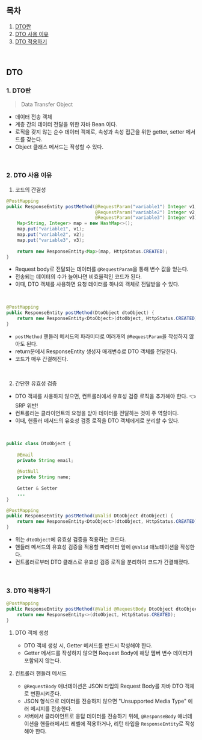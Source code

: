 ## 목차

1. [DTO란](#1-dto란)
2. [DTO 사용 이유](#2-dto-사용-이유)
3. [DTO 적용하기](#3-dto-적용하기)
<br>

## DTO

### 1. DTO란

> Data Transfer Object

- 데이터 전송 객체
- 계층 간의 데이터 전달을 위한 자바 Bean 이다.
- 로직을 갖지 않는 순수 데이터 객체로, 속성과 속성 접근을 위한 getter, setter 메서드를 갖는다.
- Object 클래스 메서드는 작성할 수 있다.
<br>

### 2. DTO 사용 이유

1. 코드의 간결성

```java
@PostMapping
public ResponseEntity postMethod(@RequestParam("variable1") Integer v1,
                                 @RequestParam("variable2") Integer v2,
                                 @RequestParam("variable3") Integer v3) {
    Map<String, Integer> map = new HashMap<>();
    map.put("variable1", v1);
    map.put("variable2", v2);
    map.put("variable3", v3);
    
    return new ResponseEntity<Map>(map, HttpStatus.CREATED);
}
```

- Request body로 전달되는 데이터를 `@RequestParam`을 통해 변수 값을 얻는다.
- 전송되는 데이터의 수가 늘어나면 비효율적인 코드가 된다.
- 이때, DTO 객체를 사용하면 요청 데이터를 하나의 객체로 전달받을 수 있다.
<br>

```java
@PostMapping
public ResponseEntity postMethod(DtoObject dtoObject) {
    return new ResponseEntity<DtoObject>(dtoObject, HttpStatus.CREATED);
}
```

- `postMethod` 핸들러 메서드의 파라미터로 여러개의 `@RequestParam`을 작성하지 않아도 된다.
- return문에서 ResponseEntity 생성자 매개변수로 DTO 객체를 전달한다.
- 코드가 매우 간결해진다.
<br>

2. 간단한 유효성 검증

- DTO 객체를 사용하지 않으면, 컨트롤러에서 유효성 검증 로직을 추가해야 한다. 👈 SRP 위반!
- 컨트롤러는 클라이언트의 요청을 받아 데이터를 전달하는 것이 주 역할이다.
- 이때, 핸들러 메서드의 유효성 검증 로직을 DTO 객체에게로 분리할 수 있다.
<br>

```java
public class DtoObject {
  
    @Email
    private String email;
    
    @NotNull
    private String name;
    
    Getter & Setter
    ...
}
```

```java
@PostMapping
public ResponseEntity postMethod(@Valid DtoObject dtoObject) {
    return new ResponseEntity<DtoObject>(dtoObject, HttpStatus.CREATED);
}
``` 

- 위는 `dtoObject`에 유효성 검증을 적용하는 코드다.
- 핸들러 메서드의 유효성 검증을 적용할 파라미터 앞에 `@Valid` 애노테이션을 작성한다.
- 컨트롤러로부터 DTO 클래스로 유효성 검증 로직을 분리하여 코드가 간결해졌다.
<br>

### 3. DTO 적용하기

```java
@PostMapping
public ResponseEntity postMethod(@Valid @RequestBody DtoObject dtoObject) {
    return new ResponseEntity<>(dtoObject, HttpStatus.CREATED);
}
```

1. DTO 객체 생성
   - DTO 객체 생성 시, Getter 메서드를 반드시 작성해야 한다.
   - Getter 메서드를 작성하지 않으면 Request Body에 해당 멤버 변수 데이터가 포함되지 않는다.

2. 컨트롤러 핸들러 메서드
   - `@RequestBody` 애너테이션은 JSON 타입의 Request Body를 자바 DTO 객체로 변환시켜준다.
   - JSON 형식으로 데이터를 전송하지 않으면 "Unsupported Media Type" 에러 메시지를 전송한다.
   - 서버에서 클라이언트로 응답 데이터를 전송하기 위해, `@ResponseBody` 애너테이션을 핸들러메서드 레벨에 적용하거나, 리턴 타입을 `ResponseEntity`로 작성해야 한다.
